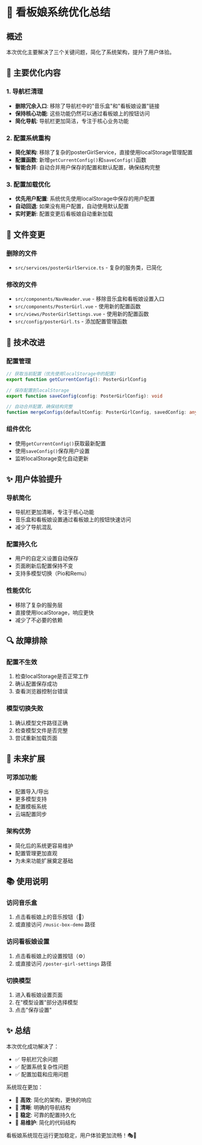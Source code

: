 # 🚀 看板娘系统优化总结

## 概述
本次优化主要解决了三个关键问题，简化了系统架构，提升了用户体验。

## 🔧 主要优化内容

### 1. 导航栏清理
- **删除冗余入口**: 移除了导航栏中的"音乐盒"和"看板娘设置"链接
- **保持核心功能**: 这些功能仍然可以通过看板娘上的按钮访问
- **简化导航**: 导航栏更加简洁，专注于核心业务功能

### 2. 配置系统重构
- **简化架构**: 移除了复杂的posterGirlService，直接使用localStorage管理配置
- **配置函数**: 新增`getCurrentConfig()`和`saveConfig()`函数
- **智能合并**: 自动合并用户保存的配置和默认配置，确保结构完整

### 3. 配置加载优化
- **优先用户配置**: 系统优先使用localStorage中保存的用户配置
- **自动回退**: 如果没有用户配置，自动使用默认配置
- **实时更新**: 配置变更后看板娘自动重新加载

## 📁 文件变更

### 删除的文件
- `src/services/posterGirlService.ts` - 复杂的服务类，已简化

### 修改的文件
- `src/components/NavHeader.vue` - 移除音乐盒和看板娘设置入口
- `src/components/PosterGirl.vue` - 使用新的配置函数
- `src/views/PosterGirlSettings.vue` - 使用新的配置函数
- `src/config/posterGirl.ts` - 添加配置管理函数

## 🎯 技术改进

### 配置管理
```typescript
// 获取当前配置（优先使用localStorage中的配置）
export function getCurrentConfig(): PosterGirlConfig

// 保存配置到localStorage
export function saveConfig(config: PosterGirlConfig): void

// 自动合并配置，确保结构完整
function mergeConfigs(defaultConfig: PosterGirlConfig, savedConfig: any): PosterGirlConfig
```

### 组件优化
- 使用`getCurrentConfig()`获取最新配置
- 使用`saveConfig()`保存用户设置
- 监听localStorage变化自动更新

## ✨ 用户体验提升

### 导航简化
- 导航栏更加清晰，专注于核心功能
- 音乐盒和看板娘设置通过看板娘上的按钮快速访问
- 减少了导航混乱

### 配置持久化
- 用户的自定义设置自动保存
- 页面刷新后配置保持不变
- 支持多模型切换（Pio和Remu）

### 性能优化
- 移除了复杂的服务层
- 直接使用localStorage，响应更快
- 减少了不必要的依赖

## 🔍 故障排除

### 配置不生效
1. 检查localStorage是否正常工作
2. 确认配置保存成功
3. 查看浏览器控制台错误

### 模型切换失败
1. 确认模型文件路径正确
2. 检查模型文件是否完整
3. 尝试重新加载页面

## 🚀 未来扩展

### 可添加功能
- 配置导入/导出
- 更多模型支持
- 配置模板系统
- 云端配置同步

### 架构优势
- 简化后的系统更容易维护
- 配置管理更加直观
- 为未来功能扩展奠定基础

## 📚 使用说明

### 访问音乐盒
1. 点击看板娘上的音乐按钮（🎵）
2. 或直接访问 `/music-box-demo` 路径

### 访问看板娘设置
1. 点击看板娘上的设置按钮（⚙️）
2. 或直接访问 `/poster-girl-settings` 路径

### 切换模型
1. 进入看板娘设置页面
2. 在"模型设置"部分选择模型
3. 点击"保存设置"

## ✨ 总结

本次优化成功解决了：
- ✅ 导航栏冗余问题
- ✅ 配置系统复杂性问题  
- ✅ 配置加载和应用问题

系统现在更加：
- 🚀 **高效**: 简化的架构，更快的响应
- 🎯 **清晰**: 明确的导航结构
- 💾 **稳定**: 可靠的配置持久化
- 🔧 **易维护**: 简化的代码结构

看板娘系统现在运行更加稳定，用户体验更加流畅！🎭🎵
